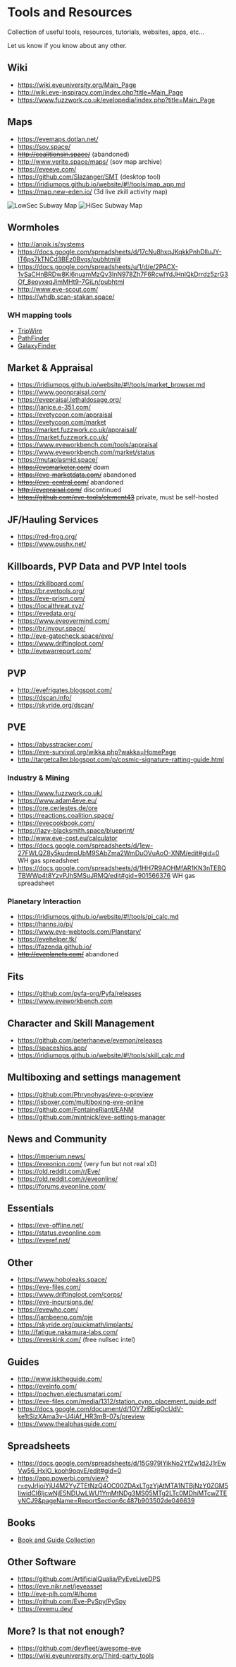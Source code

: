 # Tools and Resources

Collection of useful tools, resources, tutorials, websites, apps, etc...

Let us know if you know about any other.

## Wiki

- https://wiki.eveuniversity.org/Main_Page 
- http://wiki.eve-inspiracy.com/index.php?title=Main_Page 
- https://www.fuzzwork.co.uk/evelopedia/index.php?title=Main_Page 

## Maps

- https://evemaps.dotlan.net/ 
- https://sov.space/
- ~~http://coalitionsin.space/~~ (abandoned)
- http://www.verite.space/maps/ (sov map archive)
- https://eveeye.com/
- https://github.com/Slazanger/SMT (desktop tool)
- https://iridiumops.github.io/website/#!/tools/map_app.md
- https://map.new-eden.io/ (3d live zkill activity map)

![LowSec Subway Map](https://i.imgur.com/Wg1yZla.png)
![HiSec Subway Map](https://i.imgur.com/Fq1tlmq.png)

## Wormholes

 - http://anoik.is/systems
 - https://docs.google.com/spreadsheets/d/17cNu8hxqJKqkkPnhDlIuJY-IT6ps7kTNCd3BEz0Bvqs/pubhtml# 
 - https://docs.google.com/spreadsheets/u/1/d/e/2PACX-1vSaCHnBRDw8Ki6nuamMzQv3InN978Zh7F6RcwlYdJHnlQkDrrdz5zrG3Of_8eoyxeqJimMHt9-7GjLn/pubhtml
 - http://www.eve-scout.com/
 - https://whdb.scan-stakan.space/

### WH mapping tools

 - [TripWire](https://tripwire.eve-apps.com/) 
 - [PathFinder](https://pathfinder.lost-in-w.space) 
 - [GalaxyFinder](https://wormholes.new-eden.io/)

## Market & Appraisal

 - https://iridiumops.github.io/website/#!/tools/market_browser.md
 - https://www.goonpraisal.com/
 - https://evepraisal.lethaldosage.org/
 - https://janice.e-351.com/
 - https://evetycoon.com/appraisal
 - https://evetycoon.com/market
 - https://market.fuzzwork.co.uk/appraisal/
 - https://market.fuzzwork.co.uk/
 - https://www.eveworkbench.com/tools/appraisal
 - https://www.eveworkbench.com/market/status
 - https://mutaplasmid.space/
 - ~~https://evemarketer.com/~~ down
 - ~~https://eve-marketdata.com/~~ abandoned
 - ~~https://eve-central.com/~~ abandoned
 - ~~http://evepraisal.com/~~ discontinued
 - ~~https://github.com/eve-tools/element43~~ private, must be self-hosted

## JF/Hauling Services

 - https://red-frog.org/
 - https://www.pushx.net/

## Killboards, PVP Data and PVP Intel tools

 - https://zkillboard.com/
 - https://br.evetools.org/
 - https://eve-prism.com/
 - https://localthreat.xyz/
 - https://evedata.org/
 - https://www.eveovermind.com/ 
 - https://br.inyour.space/
 - http://eve-gatecheck.space/eve/
 - https://www.driftingloot.com/
 - http://evewarreport.com/

## PVP

 - http://evefrigates.blogspot.com/ 
 - https://dscan.info/
 - https://skyride.org/dscan/

## PVE

- https://abysstracker.com/
- https://eve-survival.org/wikka.php?wakka=HomePage
- http://targetcaller.blogspot.com/p/cosmic-signature-ratting-guide.html

### Industry & Mining

- https://www.fuzzwork.co.uk/
- https://www.adam4eve.eu/ 
- https://ore.cerlestes.de/ore
- https://reactions.coalition.space/
- https://evecookbook.com/
- https://lazy-blacksmith.space/blueprint/
- http://www.eve-cost.eu/calculator
- https://docs.google.com/spreadsheets/d/1ew-27FWLQZ8y5kudmpUbM9SAbZma2WmDuOVuAoO-XNM/edit#gid=0 WH gas spreadsheet
- https://docs.google.com/spreadsheets/d/1HH7R9AOHMfAR1KN3nTEBQTBWWp4t8YzvPJhSMSuJRMQ/edit#gid=901566376 WH gas spreadsheet

### Planetary Interaction

 - https://iridiumops.github.io/website/#!/tools/pi_calc.md
 - https://hanns.io/pi/
 - https://www.eve-webtools.com/Planetary/
 - https://evehelper.tk/
 - https://fazenda.github.io/
 - ~~http://eveplanets.com/~~ abandoned

## Fits

 - https://github.com/pyfa-org/Pyfa/releases 
 - https://www.eveworkbench.com

## Character and Skill Management

 -  https://github.com/peterhaneve/evemon/releases 
 -  https://spaceships.app/
 -  https://iridiumops.github.io/website/#!/tools/skill_calc.md

## Multiboxing and settings management

 - https://github.com/Phrynohyas/eve-o-preview
 - https://isboxer.com/multiboxing-eve-online
 - https://github.com/FontaineRiant/EANM
 - https://github.com/mintnick/eve-settings-manager

## News and Community

 - https://imperium.news/ 
 - https://eveonion.com/ (very fun but not real xD)
 - https://old.reddit.com/r/Eve/
 - https://old.reddit.com/r/eveonline/
 - https://forums.eveonline.com/ 

## Essentials

 - https://eve-offline.net/
 - https://status.eveonline.com
 - https://everef.net/

## Other

 - https://www.hoboleaks.space/
 - https://eve-files.com/
 - https://www.driftingloot.com/corps/
 - https://eve-incursions.de/
 - https://evewho.com/
 - https://jambeeno.com/pje
 - https://skyride.org/quickmath/implants/
 - http://fatigue.nakamura-labs.com/
 - https://eveskink.com/ (free nullsec intel)

## Guides

- http://www.isktheguide.com/
- https://eveinfo.com/
- https://pochven.electusmatari.com/
- https://eve-files.com/media/1312/station_cyno_placement_guide.pdf
- https://docs.google.com/document/d/1OY7zBEigOcUdV-ke1tSizXAma3v-U4iAf_HR3mB-07s/preview
- https://www.thealphasguide.com/

## Spreadsheets

- https://docs.google.com/spreadsheets/d/15G979IYikNo2YfZw1d2J1rEwVw56_HxIO_kooh9oqvE/edit#gid=0
- https://app.powerbi.com/view?r=eyJrIjoiYjU4M2YyZTEtNzQ4OC00ZDAxLTgzYjAtMTA1NTBjNzY0ZGM5IiwidCI6IjcwNjE5NDUwLWU1YmMtNDg3MS05MTg2LTc0MDhiMTcwZTEyNCJ9&pageName=ReportSection6c487b903502de046639

## Books

- [Book and Guide Collection](https://mega.nz/folder/hV9jABbT#Cu998fpXPqmuNQyeALo7Kg)

## Other Software

- https://github.com/ArtificialQualia/PyEveLiveDPS
- https://eve.nikr.net/jeveasset
- http://eve-plh.com/#/home
- https://github.com/Eve-PySpy/PySpy
- https://evemu.dev/

## More? Is that not enough?

- https://github.com/devfleet/awesome-eve
- https://wiki.eveuniversity.org/Third-party_tools